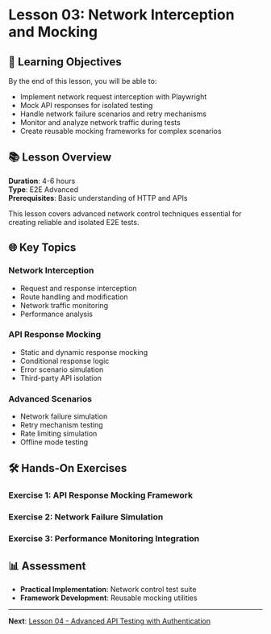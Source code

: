 # Lesson 03: Network Interception and Mocking

## 🎯 Learning Objectives

By the end of this lesson, you will be able to:
- Implement network request interception with Playwright
- Mock API responses for isolated testing
- Handle network failure scenarios and retry mechanisms
- Monitor and analyze network traffic during tests
- Create reusable mocking frameworks for complex scenarios

## 📚 Lesson Overview

**Duration**: 4-6 hours  
**Type**: E2E Advanced  
**Prerequisites**: Basic understanding of HTTP and APIs

This lesson covers advanced network control techniques essential for creating reliable and isolated E2E tests.

## 🌐 Key Topics

### **Network Interception**
- Request and response interception
- Route handling and modification
- Network traffic monitoring
- Performance analysis

### **API Response Mocking**
- Static and dynamic response mocking
- Conditional response logic
- Error scenario simulation
- Third-party API isolation

### **Advanced Scenarios**
- Network failure simulation
- Retry mechanism testing
- Rate limiting simulation
- Offline mode testing

## 🛠️ Hands-On Exercises

### **Exercise 1**: API Response Mocking Framework
### **Exercise 2**: Network Failure Simulation
### **Exercise 3**: Performance Monitoring Integration

## 📊 Assessment

- **Practical Implementation**: Network control test suite
- **Framework Development**: Reusable mocking utilities

---

**Next**: [Lesson 04 - Advanced API Testing with Authentication](../lesson-04-advanced-api-testing-with-authentication/README.md)
